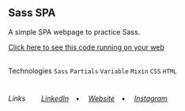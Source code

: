 ## Sass SPA
<p>A simple SPA webpage to practice Sass.</p>
<a href="https://vercel.com/victorlbueno/sass-spa/HSMpBvLQvHyDdbJc2thBRaozXVeP" target="_blank">Click here to see this code running on your web</a></br></br>

Technologies 
<code>Sass</code> <code>Partials</code> <code>Variable</code> <code>Mixin</code> <code>CSS</code> <code>HTML</code>
 
#
<h6>Links&ensp;&ensp;&ensp;&ensp;
<a href="https://linkedin.com/in/victorlbueno/" target="_blank">LinkedIn</a>&ensp;&ensp;•&ensp;&ensp;
<a href="https://victor.com.de/" target="_blank">Website</a>&ensp;&ensp;•&ensp;&ensp;
<a href="https://instagram.com/victorlbueno" target="_blank">Instagram</a></h6>
